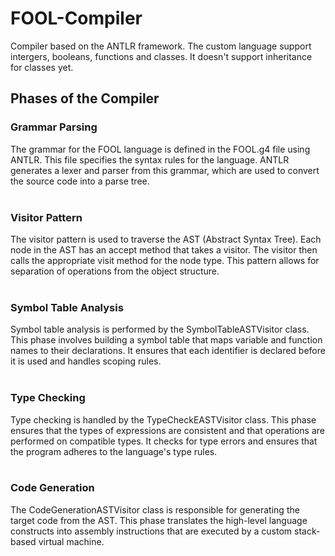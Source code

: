 # FOOL-Compiler

Compiler based on the ANTLR framework. The custom language support intergers, booleans, functions and classes. It doesn't support inheritance for classes yet.

## Phases of the Compiler
### Grammar Parsing
The grammar for the FOOL language is defined in the FOOL.g4 file using ANTLR. This file specifies the syntax rules for the language. ANTLR generates a lexer and parser from this grammar, which are used to convert the source code into a parse tree.
<br><br>

### Visitor Pattern
The visitor pattern is used to traverse the AST (Abstract Syntax Tree). Each node in the AST has an accept method that takes a visitor. The visitor then calls the appropriate visit method for the node type. This pattern allows for separation of operations from the object structure.
<br><br>

### Symbol Table Analysis
Symbol table analysis is performed by the SymbolTableASTVisitor class. This phase involves building a symbol table that maps variable and function names to their declarations. It ensures that each identifier is declared before it is used and handles scoping rules.
<br><br>

### Type Checking
Type checking is handled by the TypeCheckEASTVisitor class. This phase ensures that the types of expressions are consistent and that operations are performed on compatible types. It checks for type errors and ensures that the program adheres to the language's type rules.
<br><br>

### Code Generation
The CodeGenerationASTVisitor class is responsible for generating the target code from the AST. This phase translates the high-level language constructs into assembly instructions that are executed by a custom stack-based virtual machine.
